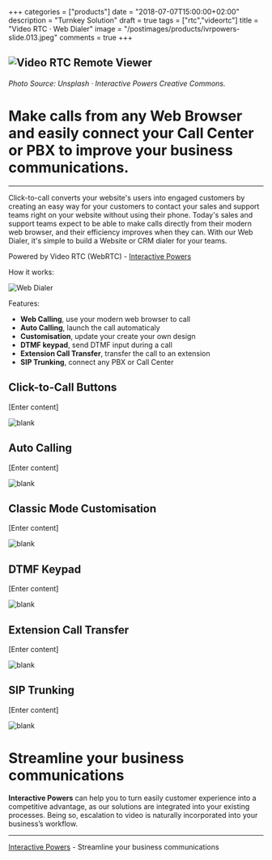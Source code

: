 +++
categories = ["products"]
date = "2018-07-07T15:00:00+02:00"
description = "Turnkey Solution"
draft = true
tags = ["rtc","videortc"]
title = "Video RTC · Web Dialer"
image = "/postimages/products/ivrpowers-slide.013.jpeg"
comments = true
+++

![Video RTC Remote Viewer](/postimages/products/ivrpowers-slide.013.jpeg)
------------
###### Photo Source: Unsplash · Interactive Powers Creative Commons.

#	Make calls from any Web Browser and easily connect your Call Center or PBX to improve your business communications.
---

Click-to-call converts your website's users into engaged customers by creating an easy way for your customers to contact your sales and support teams right on your website without using their phone. Today's sales and support teams expect to be able to make calls directly from their modern web browser, and their efficiency improves when they can. With our Web Dialer, it's simple to build a Website or CRM dialer for your teams. 

Powered by Video RTC (WebRTC) - [Interactive Powers](http://www.ivrpowers.com/)

How it works:

![Web Dialer](/postimages/products/ivrpowers-turnkey-screen.003.jpeg)

Features:

* **Web Calling**, use your modern web browser to call
* **Auto Calling**, launch the call automaticaly
* **Customisation**, update your create your own design
* **DTMF keypad**, send DTMF input during a call
* **Extension Call Transfer**, transfer the call to an extension
* **SIP Trunking**, connect any PBX or Call Center

##	Click-to-Call Buttons

[Enter content]

![blank](/postimages/products/ivrpowers-slide.blank.jpeg)

##	Auto Calling

[Enter content]

![blank](/postimages/products/ivrpowers-slide.blank.jpeg)

##	Classic Mode Customisation

[Enter content]

![blank](/postimages/products/ivrpowers-slide.blank.jpeg)

##	DTMF Keypad

[Enter content]

![blank](/postimages/products/ivrpowers-slide.blank.jpeg)

##	Extension Call Transfer

[Enter content]

![blank](/postimages/products/ivrpowers-slide.blank.jpeg)

##	SIP Trunking

[Enter content]

![blank](/postimages/products/ivrpowers-slide.blank.jpeg)

#	Streamline your business communications

**Interactive Powers** can help you to turn easily customer experience into a competitive advantage, as our solutions are integrated into your existing processes. Being so, escalation to video is naturally incorporated into your business’s workflow.

---
[Interactive Powers](http://www.ivrpowers.com/ ) - Streamline your business communications
